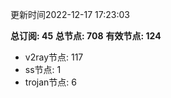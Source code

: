 更新时间2022-12-17 17:23:03

**总订阅: 45**
**总节点: 708**
**有效节点: 124**
- v2ray节点: 117
- ss节点: 1
- trojan节点: 6
